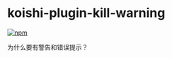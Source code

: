 # koishi-plugin-kill-warning

[![npm](https://img.shields.io/npm/v/koishi-plugin-kill-warning?style=flat-square)](https://www.npmjs.com/package/koishi-plugin-kill-warning)

为什么要有警告和错误提示？
